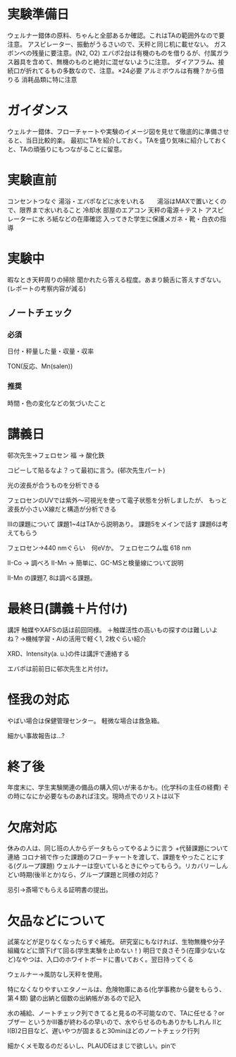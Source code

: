 
# 実験準備日

ウェルナー錯体の原料、ちゃんと全部あるか確認。これはTAの範囲外なので要注意。
アスピレーター、振動がうるさいので、天秤と同じ机に載せない。
ガスボンベの残量に要注意。(N2, O2)
エバポ2台は有機のものを借りるが、付属ガラス器具を含めて、無機のものと絶対に混ぜないように注意。
ダイアフラム、接続口が折れてるもの多数なので、注意。×24必要
アルミボウルは有機？から借りる
消耗品類に特に注意




# ガイダンス
ウェルナー錯体、フローチャートや実験のイメージ図を見せて徹底的に準備させると、当日比較的楽。
最初にTAを紹介しておく。TAを盛り気味に紹介しておくと、TAの頑張りにもつながることに留意。


# 実験直前

コンセントつなぐ
湯浴・エバポなどに水をいれる　　湯浴はMAXで置いとくので、限界まで水いれること
冷却水
部屋のエアコン
天秤の電源＋テスト
アスピレーターに水
ろ紙などの在庫確認
入ってきた学生に保護メガネ・靴・白衣の指導

# 実験中

暇なとき天秤周りの掃除
聞かれたら答える程度。あまり饒舌に答えすぎない。(レポートの考察内容が減る)

## ノートチェック
### 必須
日付・秤量した量・収量・収率

TON(反応、Mn(salen))
### 推奨
時間・色の変化などの気づいたこと


# 講義日

邨次先生->フェロセン
福 -> 酸化鉄

コピーして貼るなよ？って最初に言う。(邨次先生パート)

光の波長が合うものを分析できる

フェロセンのUVでは紫外～可視光を使って電子状態を分析しましたが、
もっと波長が小さいX線だと構造が分析できる

IIIの課題について
課題1~4はTAから説明あり。
課題5をメインで話す
課題6は考えてもらう

フェロセン->440 nmぐらい　何eVか。
フェロセニウム塩 618 nm

II-Co -> 調べろ
II-Mn -> 簡単に、GC-MSと検量線について説明

II-Mn の課題7, 8は調べる課題。



# 最終日(講義＋片付け)

講評
触媒やXAFSの話は前回同様。
＋触媒活性の高いもの探すのは難しいよね？->機械学習・AIの活用で軽く1, 2枚ぐらい紹介


XRD、Intensity(a. u.)の件は講評で連絡する

エバポは前前日に邨次先生と片付け。




# 怪我の対応
やばい場合は保健管理センター。
軽微な場合は救急箱。

細かい事故報告は...?




# 終了後
年度末に、学生実験関連の備品の購入伺いが来るかも。(化学科の主任の経費)
その時になにか必要なものあれば注文。現時点でのリストは以下



# 欠席対応

休みの人は、同じ班の人からデータもらってやるように言う
+代替課題について連絡
コロナ禍で作った課題のフローチャートを渡して、課題をやったことにする(グループ課題)
ウェルナーは空いているときにやってもらう。リカバリーしんどい時期(後半とか)なら、グループ課題と同様の対応？

忌引->斎場でもらえる証明書の提出。




# 欠品などについて

試薬などが足りなくなったらすぐ補充。
研究室にもなければ、生物無機や分子組織などに頭下げて回る(学生実験を止めない！)
明日で良さそう(在庫少ないなど)なやつは、入口のホワイトボードに書いておく。翌日持ってくる








ウェルナー->風防なし天秤を使用。


特になくなりやすいエタノールは、危険物庫にある(化学事務から鍵をもらう、第４類)
鍵の出納と個数の出納帳があるので記入



水の補給、ノートチェック列できてると見るの不可能なので、TAに任せる？or ブザー
というかIII番が終わるの早いので、水やらせるのもありかもしれん
IIとI(B)2日目など、遅いやつが固まると30minほどのノートチェック行列









細かくメモ取るのだるいし、PLAUDEはまじで欲しい。pinで